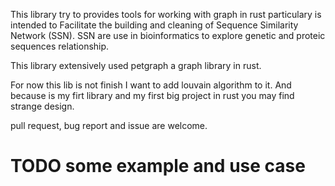 This library try to provides tools for working with graph in rust particulary is intended to 
Facilitate the building and cleaning of Sequence Similarity Network (SSN).
SSN are use in bioinformatics to explore genetic and proteic sequences relationship.

This library extensively used petgraph a graph library in rust.

For now this lib is not finish I want to add louvain algorithm to it.
And because is my firt library and my first big project in rust you may find strange design.

pull request, bug report  and issue are welcome.

# TODO some example and use case


